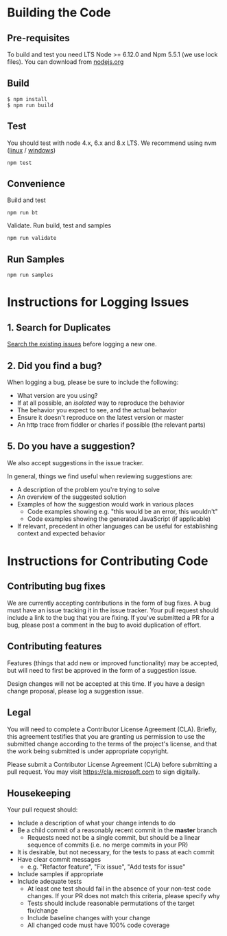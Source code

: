 # Building the Code

## Pre-requisites

To build and test you need LTS Node >= 6.12.0 and Npm 5.5.1 (we use lock files).  You can download from [nodejs.org](https://nodejs.org)

## Build
 
```
$ npm install
$ npm run build
```

## Test

You should test with node 4.x, 6.x and 8.x LTS.  We recommend using nvm ([linux](https://github.com/creationix/nvm) / [windows](https://github.com/coreybutler/nvm-windows))

```
npm test
```

## Convenience

Build and test

```
npm run bt
```

Validate.  Run build, test and samples

```
npm run validate
```

## Run Samples

```
npm run samples
```

# Instructions for Logging Issues

## 1. Search for Duplicates

[Search the existing issues](https://github.com/Microsoft/typed-rest-client/issues) before logging a new one.

## 2. Did you find a bug?

When logging a bug, please be sure to include the following:
 * What version are you using?
 * If at all possible, an *isolated* way to reproduce the behavior
 * The behavior you expect to see, and the actual behavior
 * Ensure it doesn't reproduce on the latest version or master
 * An http trace from fiddler or charles if possible (the relevant parts)

## 5. Do you have a suggestion?

We also accept suggestions in the issue tracker.

In general, things we find useful when reviewing suggestions are:
* A description of the problem you're trying to solve
* An overview of the suggested solution
* Examples of how the suggestion would work in various places
  * Code examples showing e.g. "this would be an error, this wouldn't"
  * Code examples showing the generated JavaScript (if applicable)
* If relevant, precedent in other languages can be useful for establishing context and expected behavior

# Instructions for Contributing Code

## Contributing bug fixes

We are currently accepting contributions in the form of bug fixes. A bug must have an issue tracking it in the issue tracker. Your pull request should include a link to the bug that you are fixing. If you've submitted a PR for a bug, please post a comment in the bug to avoid duplication of effort.

## Contributing features

Features (things that add new or improved functionality) may be accepted, but will need to first be approved in the form of a suggestion issue.

Design changes will not be accepted at this time. If you have a design change proposal, please log a suggestion issue.

## Legal

You will need to complete a Contributor License Agreement (CLA). Briefly, this agreement testifies that you are granting us permission to use the submitted change according to the terms of the project's license, and that the work being submitted is under appropriate copyright.

Please submit a Contributor License Agreement (CLA) before submitting a pull request. You may visit https://cla.microsoft.com to sign digitally. 

## Housekeeping

Your pull request should: 

* Include a description of what your change intends to do
* Be a child commit of a reasonably recent commit in the **master** branch 
    * Requests need not be a single commit, but should be a linear sequence of commits (i.e. no merge commits in your PR)
* It is desirable, but not necessary, for the tests to pass at each commit
* Have clear commit messages 
    * e.g. "Refactor feature", "Fix issue", "Add tests for issue"
* Include samples if appropriate
* Include adequate tests 
    * At least one test should fail in the absence of your non-test code changes. If your PR does not match this criteria, please specify why
    * Tests should include reasonable permutations of the target fix/change
    * Include baseline changes with your change
    * All changed code must have 100% code coverage

